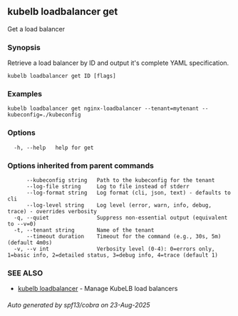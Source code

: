 ## kubelb loadbalancer get

Get a load balancer

### Synopsis

Retrieve a load balancer by ID and output it's complete YAML specification.


```
kubelb loadbalancer get ID [flags]
```

### Examples

```
kubelb loadbalancer get nginx-loadbalancer --tenant=mytenant --kubeconfig=./kubeconfig
```

### Options

```
  -h, --help   help for get
```

### Options inherited from parent commands

```
      --kubeconfig string   Path to the kubeconfig for the tenant
      --log-file string     Log to file instead of stderr
      --log-format string   Log format (cli, json, text) - defaults to cli
      --log-level string    Log level (error, warn, info, debug, trace) - overrides verbosity
  -q, --quiet               Suppress non-essential output (equivalent to --v=0)
  -t, --tenant string       Name of the tenant
      --timeout duration    Timeout for the command (e.g., 30s, 5m) (default 4m0s)
  -v, --v int               Verbosity level (0-4): 0=errors only, 1=basic info, 2=detailed status, 3=debug info, 4=trace (default 1)
```

### SEE ALSO

* [kubelb loadbalancer](kubelb_loadbalancer.md)	 - Manage KubeLB load balancers

###### Auto generated by spf13/cobra on 23-Aug-2025

